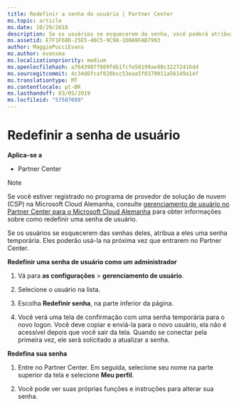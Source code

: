 ```yaml
---
title: Redefinir a senha do usuário | Partner Center
ms.topic: article
ms.date: 10/29/2018
description: Se os usuários se esquecerem da senha, você poderá atribuir a eles uma nova senha temporária. Eles poderão usá-la na próxima vez que entrarem no Partner Center.
ms.assetid: E7F1F68D-25E5-46C5-9C98-1D0A9FAB7993
author: MaggiePucciEvans
ms.author: evansma
ms.localizationpriority: medium
ms.openlocfilehash: a7643907f809fdb1fcfe58199ae98c32272416dd
ms.sourcegitcommit: 4c34d6fcaf020bcc53eaa5f0379011a56149a14f
ms.translationtype: MT
ms.contentlocale: pt-BR
ms.lasthandoff: 03/05/2019
ms.locfileid: "57587699"
---
```

# <a name="reset-a-user-password"></a>Redefinir a senha de usuário

**Aplica-se a**

-  Partner Center
   
> [!NOTE]  
>  Se você estiver registrado no programa de provedor de solução de nuvem (CSP) na Microsoft Cloud Alemanha, consulte [gerenciamento de usuário no Partner Center para o Microsoft Cloud Alemanha](user-management-in-partner-center-for-microsoft-cloud-germany.md) para obter informações sobre como redefinir uma senha de usuário.

Se os usuários se esquecerem das senhas deles, atribua a eles uma senha temporária. Eles poderão usá-la na próxima vez que entrarem no Partner Center.

**Redefinir uma senha de usuário como um administrador**

1.  Vá para **as configurações** &gt; **gerenciamento de usuário**.
2.  Selecione o usuário na lista.

3.  Escolha **Redefinir senha**, na parte inferior da página.

4.  Você verá uma tela de confirmação com uma senha temporária para o novo logon. Você deve copiar e enviá-la para o novo usuário, ela não é acessível depois que você sair da tela. Quando se conectar pela primeira vez, ele será solicitado a atualizar a senha.

**Redefina sua senha**

1.  Entre no Partner Center. Em seguida, selecione seu nome na parte superior da tela e selecione **Meu perfil**.

2.  Você pode ver suas próprias funções e instruções para alterar sua senha.

 

 



